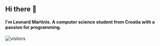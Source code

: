 ## Hi there 👋
#### I'm Leonard Martinis. A computer science student from Croatia with a passion for programming.  

![visitors](https://visitor-badge.glitch.me/badge?page_id=LeonardM01.LeonardM01&left_color=black&right_color=purple)
